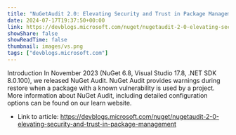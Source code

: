 ```yaml
---
title: "NuGetAudit 2.0: Elevating Security and Trust in Package Management"
date: 2024-07-17T19:37:50+00:00
link: https://devblogs.microsoft.com/nuget/nugetaudit-2-0-elevating-security-and-trust-in-package-management
showShare: false
showReadTime: false
thumbnail: images/vs.png
tags: ["devblogs.microsoft.com"]
---
```

Introduction In November 2023 (NuGet 6.8, Visual Studio 17.8, .NET SDK 8.0.100), we released NuGet Audit. NuGet Audit provides warnings during restore when a package with a known vulnerability is used by a project. More information about NuGet Audit, including detailed configuration options can be found on our learn website.

- Link to article: https://devblogs.microsoft.com/nuget/nugetaudit-2-0-elevating-security-and-trust-in-package-management